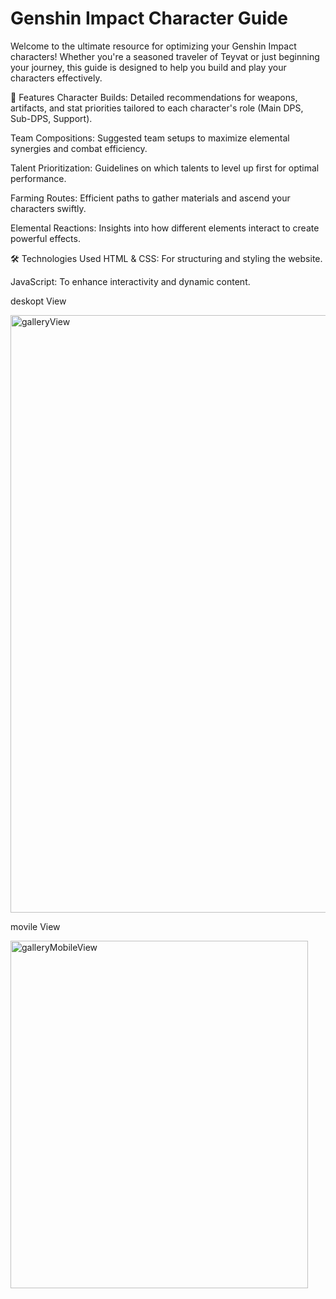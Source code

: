 # Genshin Impact Character Guide

Welcome to the ultimate resource for optimizing your Genshin Impact characters! Whether you're a seasoned traveler of Teyvat or just beginning your journey, this guide is designed to help you build and play your characters effectively.

🌟 Features
Character Builds: Detailed recommendations for weapons, artifacts, and stat priorities tailored to each character's role (Main DPS, Sub-DPS, Support).

Team Compositions: Suggested team setups to maximize elemental synergies and combat efficiency.


Talent Prioritization: Guidelines on which talents to level up first for optimal performance.


Farming Routes: Efficient paths to gather materials and ascend your characters swiftly.

Elemental Reactions: Insights into how different elements interact to create powerful effects.


🛠️ Technologies Used
HTML & CSS: For structuring and styling the website.

JavaScript: To enhance interactivity and dynamic content.

deskopt View

<img width="1904" height="956" alt="galleryView" src="https://github.com/user-attachments/assets/59e4f80e-af32-4ddc-8400-39680e5b80fb" />

movile View

<img width="476" height="556" alt="galleryMobileView" src="https://github.com/user-attachments/assets/cd12dd9f-57d4-49b0-a470-07ac5fcf3833" />




